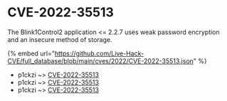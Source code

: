 # CVE-2022-35513

The Blink1Control2 application <= 2.2.7 uses weak password encryption and an insecure method of storage.

{% embed url="https://github.com/Live-Hack-CVE/full_database/blob/main/cves/2022/CVE-2022-35513.json" %}


* p1ckzi ~> [CVE-2022-35513](https://www.alice-snow.ru/2022/database/cve-2022-35513/cve-2022-35513-p1ckzi)
* p1ckzi ~> [CVE-2022-35513](https://www.alice-snow.ru/2022/database/cve-2022-35513/cve-2022-35513-p1ckzi)
* p1ckzi ~> [CVE-2022-35513](https://www.alice-snow.ru/2022/database/cve-2022-35513/cve-2022-35513-p1ckzi)